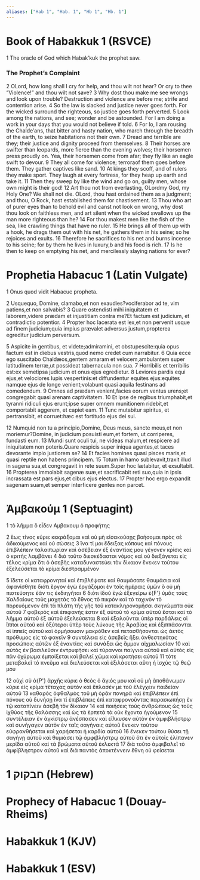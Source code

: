 ```yaml
---
aliases: ["Hab 1", "Hab. 1", "Hb 1", "Hb. 1"]
---
```



# Book of Habakkuk 1 (RSVCE)

1 The oracle of God which Habakʹkuk the prophet saw.
### The Prophet’s Complaint
2 OLord, how long shall I cry for help, and thou wilt not hear? Or cry to thee “Violence!” and thou wilt not save?
3 Why dost thou make me see wrongs and look upon trouble? Destruction and violence are before me; strife and contention arise.
4 So the law is slacked and justice never goes forth. For the wicked surround the righteous, so justice goes forth perverted.
5 Look among the nations, and see; wonder and be astounded. For I am doing a work in your days that you would not believe if told.
6 For lo, I am rousing the Chaldeʹans, that bitter and hasty nation, who march through the breadth of the earth, to seize habitations not their own.
7 Dread and terrible are they; their justice and dignity proceed from themselves.
8 Their horses are swifter than leopards, more fierce than the evening wolves; their horsemen press proudly on. Yea, their horsemen come from afar; they fly like an eagle swift to devour.
9 They all come for violence; terroraof them goes before them. They gather captives like sand.
10 At kings they scoff, and of rulers they make sport. They laugh at every fortress, for they heap up earth and take it.
11 Then they sweep by like the wind and go on, guilty men, whose own might is their god!
12 Art thou not from everlasting, OLordmy God, my Holy One? We shall not die. OLord, thou hast ordained them as a judgment; and thou, O Rock, hast established them for chastisement.
13 Thou who art of purer eyes than to behold evil and canst not look on wrong, why dost thou look on faithless men, and art silent when the wicked swallows up the man more righteous than he?
14 For thou makest men like the fish of the sea, like crawling things that have no ruler.
15 He brings all of them up with a hook, he drags them out with his net, he gathers them in his seine; so he rejoices and exults.
16 Therefore he sacrifices to his net and burns incense to his seine; for by them he lives in luxury,b and his food is rich.
17 Is he then to keep on emptying his net, and mercilessly slaying nations for ever?


# Prophetia Habacuc 1 (Latin Vulgate)

1 Onus quod vidit Habacuc propheta.

2 Usquequo, Domine, clamabo,et non exaudies?vociferabor ad te, vim patiens,et non salvabis?
3 Quare ostendisti mihi iniquitatem et laborem,videre prædam et injustitiam contra me?Et factum est judicium, et contradictio potentior.
4 Propter hoc lacerata est lex,et non pervenit usque ad finem judicium;quia impius prævalet adversus justum,propterea egreditur judicium perversum.

5 Aspicite in gentibus, et videte;admiramini, et obstupescite:quia opus factum est in diebus vestris,quod nemo credet cum narrabitur.
6 Quia ecce ego suscitabo Chaldæos,gentem amaram et velocem,ambulantem super latitudinem terræ,ut possideat tabernacula non sua.
7 Horribilis et terribilis est:ex semetipsa judicium et onus ejus egredietur.
8 Leviores pardis equi ejus,et velociores lupis vespertinis:et diffundentur equites ejus:equites namque ejus de longe venient;volabunt quasi aquila festinans ad comedendum.
9 Omnes ad prædam venient,facies eorum ventus urens;et congregabit quasi arenam captivitatem.
10 Et ipse de regibus triumphabit,et tyranni ridiculi ejus erunt;ipse super omnem munitionem ridebit,et comportabit aggerem, et capiet eam.
11 Tunc mutabitur spiritus, et pertransibit, et corruet:hæc est fortitudo ejus dei sui.

12 Numquid non tu a principio,Domine, Deus meus, sancte meus,et non moriemur?Domine, in judicium posuisti eum,et fortem, ut corriperes, fundasti eum.
13 Mundi sunt oculi tui, ne videas malum,et respicere ad iniquitatem non poteris.Quare respicis super iniqua agentes,et taces devorante impio justiorem se?
14 Et facies homines quasi pisces maris,et quasi reptile non habens principem.
15 Totum in hamo sublevavit,traxit illud in sagena sua,et congregavit in rete suum.Super hoc lætabitur, et exsultabit.
16 Propterea immolabit sagenæ suæ,et sacrificabit reti suo,quia in ipsis incrassata est pars ejus,et cibus ejus electus.
17 Propter hoc ergo expandit sagenam suam,et semper interficere gentes non parcet.


# Ἀμβακούμ 1 (Septuagint)

1 τὸ λῆμμα ὃ εἶδεν Αμβακουμ ὁ προφήτης

2 ἕως τίνος κύριε κεκράξομαι καὶ οὐ μὴ εἰσακούσῃς βοήσομαι πρὸς σὲ ἀδικούμενος καὶ οὐ σώσεις
3 ἵνα τί μοι ἔδειξας κόπους καὶ πόνους ἐπιβλέπειν ταλαιπωρίαν καὶ ἀσέβειαν ἐξ ἐναντίας μου γέγονεν κρίσις καὶ ὁ κριτὴς λαμβάνει
4 διὰ τοῦτο διεσκέδασται νόμος καὶ οὐ διεξάγεται εἰς τέλος κρίμα ὅτι ὁ ἀσεβὴς καταδυναστεύει τὸν δίκαιον ἕνεκεν τούτου ἐξελεύσεται τὸ κρίμα διεστραμμένον

5 ἴδετε οἱ καταφρονηταί καὶ ἐπιβλέψατε καὶ θαυμάσατε θαυμάσια καὶ ἀφανίσθητε διότι ἔργον ἐγὼ ἐργάζομαι ἐν ταῖς ἡμέραις ὑμῶν ὃ οὐ μὴ πιστεύσητε ἐάν τις ἐκδιηγῆται
6 διότι ἰδοὺ ἐγὼ ἐξεγείρω ἐ{F'} ὑμᾶς τοὺς Χαλδαίους τοὺς μαχητάς τὸ ἔθνος τὸ πικρὸν καὶ τὸ ταχινὸν τὸ πορευόμενον ἐπὶ τὰ πλάτη τῆς γῆς τοῦ κατακληρονομῆσαι σκηνώματα οὐκ αὐτοῦ
7 φοβερὸς καὶ ἐπιφανής ἐστιν ἐξ αὐτοῦ τὸ κρίμα αὐτοῦ ἔσται καὶ τὸ λῆμμα αὐτοῦ ἐξ αὐτοῦ ἐξελεύσεται
8 καὶ ἐξαλοῦνται ὑπὲρ παρδάλεις οἱ ἵπποι αὐτοῦ καὶ ὀξύτεροι ὑπὲρ τοὺς λύκους τῆς Ἀραβίας καὶ ἐξιππάσονται οἱ ἱππεῖς αὐτοῦ καὶ ὁρμήσουσιν μακρόθεν καὶ πετασθήσονται ὡς ἀετὸς πρόθυμος εἰς τὸ φαγεῖν
9 συντέλεια εἰς ἀσεβεῖς ἥξει ἀνθεστηκότας προσώποις αὐτῶν ἐξ ἐναντίας καὶ συνάξει ὡς ἄμμον αἰχμαλωσίαν
10 καὶ αὐτὸς ἐν βασιλεῦσιν ἐντρυφήσει καὶ τύραννοι παίγνια αὐτοῦ καὶ αὐτὸς εἰς πᾶν ὀχύρωμα ἐμπαίξεται καὶ βαλεῖ χῶμα καὶ κρατήσει αὐτοῦ
11 τότε μεταβαλεῖ τὸ πνεῦμα καὶ διελεύσεται καὶ ἐξιλάσεται αὕτη ἡ ἰσχὺς τῷ θεῷ μου

12 οὐχὶ σὺ ἀ{P'} ἀρχῆς κύριε ὁ θεὸς ὁ ἅγιός μου καὶ οὐ μὴ ἀποθάνωμεν κύριε εἰς κρίμα τέταχας αὐτόν καὶ ἔπλασέν με τοῦ ἐλέγχειν παιδείαν αὐτοῦ
13 καθαρὸς ὀφθαλμὸς τοῦ μὴ ὁρᾶν πονηρά καὶ ἐπιβλέπειν ἐπὶ πόνους οὐ δυνήσῃ ἵνα τί ἐπιβλέπεις ἐπὶ καταφρονοῦντας παρασιωπήσῃ ἐν τῷ καταπίνειν ἀσεβῆ τὸν δίκαιον
14 καὶ ποιήσεις τοὺς ἀνθρώπους ὡς τοὺς ἰχθύας τῆς θαλάσσης καὶ ὡς τὰ ἑρπετὰ τὰ οὐκ ἔχοντα ἡγούμενον
15 συντέλειαν ἐν ἀγκίστρῳ ἀνέσπασεν καὶ εἵλκυσεν αὐτὸν ἐν ἀμφιβλήστρῳ καὶ συνήγαγεν αὐτὸν ἐν ταῖς σαγήναις αὐτοῦ ἕνεκεν τούτου εὐφρανθήσεται καὶ χαρήσεται ἡ καρδία αὐτοῦ
16 ἕνεκεν τούτου θύσει τῇ σαγήνῃ αὐτοῦ καὶ θυμιάσει τῷ ἀμφιβλήστρῳ αὐτοῦ ὅτι ἐν αὐτοῖς ἐλίπανεν μερίδα αὐτοῦ καὶ τὰ βρώματα αὐτοῦ ἐκλεκτά
17 διὰ τοῦτο ἀμφιβαλεῖ τὸ ἀμφίβληστρον αὐτοῦ καὶ διὰ παντὸς ἀποκτέννειν ἔθνη οὐ φείσεται


# 1 חבקוק (Hebrew)


# Prophecy of Habacuc 1 (Douay-Rheims)


# Habakkuk 1 (KJV)


# Habakkuk 1 (ESV)

